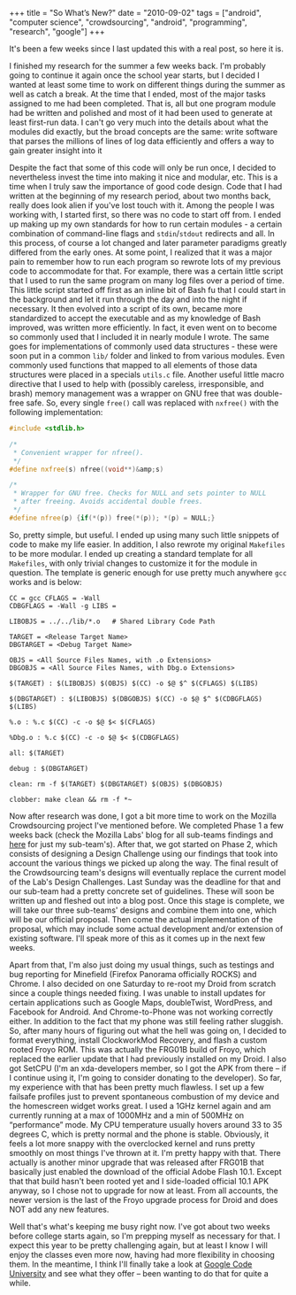 +++
title = "So What’s New?"
date = "2010-09-02"
tags = ["android", "computer science", "crowdsourcing", "android",
"programming", "research", "google"]
+++

It's been a few weeks since I last updated this with a real post, so here
it is.

I finished my research for the summer a few weeks back. I'm probably going
to continue it again once the school year starts, but I decided I wanted at
least some time to work on different things during the summer as well as catch a
break. At the time that I ended, most of the major tasks assigned to me had been
completed. That is, all but one program module had be written and polished and
most of it had been used to generate at least first-run data. I can't go
very much into the details about what the modules did exactly, but the broad
concepts are the same: write software that parses the millions of lines of log
data efficiently and offers a way to gain greater insight into it

Despite the fact that some of this code will only be run once, I decided to
nevertheless invest the time into making it nice and modular, etc. This is a
time when I truly saw the importance of good code design. Code that I had
written at the beginning of my research period, about two months back, really
does look alien if you've lost touch with it. Among the people I was
working with, I started first, so there was no code to start off from. I ended
up making up my own standards for how to run certain modules - a certain
combination of command-line flags and `stdin`/`stdout` redirects and all. In
this process, of course a lot changed and later parameter paradigms greatly
differed from the early ones. At some point, I realized that it was a major pain
to remember how to run each program so rewrote lots of my previous code to
accommodate for that. For example, there was a certain little script that I used
to run the same program on many log files over a period of time. This little
script started off first as an inline bit of Bash fu that I could start in the
background and let it run through the day and into the night if necessary. It
then evolved into a script of its own, became more standardized to accept the
executable and as my knowledge of Bash improved, was written more efficiently.
In fact, it even went on to become so commonly used that I included it in nearly
module I wrote. The same goes for implementations of commonly used data
structures - these were soon put in a common `lib/` folder and linked to
from various modules. Even commonly used functions that mapped to all elements
of those data structures were placed in a specials `utils.c` file. Another
useful little macro directive that I used to help with (possibly careless,
irresponsible, and brash) memory management was a wrapper on GNU free that was
double-free safe. So, every single `free()` call was replaced with `nxfree()`
with the following implementation:

```cpp
#include <stdlib.h>

/*
 * Convenient wrapper for nfree().
 */
#define nxfree(s) nfree((void**)&amp;s)

/*
 * Wrapper for GNU free. Checks for NULL and sets pointer to NULL
 * after freeing. Avoids accidental double frees.
 */
#define nfree(p) {if(*(p)) free(*(p)); *(p) = NULL;}
```

So, pretty simple, but useful. I ended up using many such little snippets of
code to make my life easier. In addition, I also rewrote my original `Makefiles`
to be more modular. I ended up creating a standard template for all `Makefiles`,
with only trivial changes to customize it for the module in question. The
template is generic enough for use pretty much anywhere `gcc` works and is
below:

```
CC = gcc CFLAGS = -Wall
CDBGFLAGS = -Wall -g LIBS =

LIBOBJS = ../../lib/*.o   # Shared Library Code Path

TARGET = <Release Target Name>
DBGTARGET = <Debug Target Name>

OBJS = <All Source Files Names, with .o Extensions>
DBGOBJS = <All Source Files Names, with Dbg.o Extensions>

$(TARGET) : $(LIBOBJS) $(OBJS) $(CC) -o $@ $^ $(CFLAGS) $(LIBS)

$(DBGTARGET) : $(LIBOBJS) $(DBGOBJS) $(CC) -o $@ $^ $(CDBGFLAGS) $(LIBS)

%.o : %.c $(CC) -c -o $@ $< $(CFLAGS)

%Dbg.o : %.c $(CC) -c -o $@ $< $(CDBGFLAGS)

all: $(TARGET)

debug : $(DBGTARGET)

clean: rm -f $(TARGET) $(DBGTARGET) $(OBJS) $(DBGOBJS)

clobber: make clean && rm -f *~
```

Now after research was done, I got a bit more time to work on the Mozilla
Crowdsourcing project I've mentioned before. We completed Phase 1 a few
weeks back (check the Mozilla Labs' blog for all sub-teams findings and
[here][1] for just my sub-team's). After that, we got started on Phase 2,
which consists of designing a Design Challenge using our findings that took into
account the various things we picked up along the way. The final result of the
Crowdsourcing team's designs will eventually replace the current model of
the Lab's Design Challenges. Last Sunday was the deadline for that and our
sub-team had a pretty concrete set of guidelines. These will soon be written up
and fleshed out into a blog post. Once this stage is complete, we will take our
three sub-teams' designs and combine them into one, which will be our
official proposal. Then come the actual implementation of the proposal, which
may include some actual development and/or extension of existing software.
I'll speak more of this as it comes up in the next few weeks.

Apart from that, I'm also just doing my usual things, such as testings and
bug reporting for Minefield (Firefox Panorama officially ROCKS) and Chrome. I
also decided on one Saturday to re-root my Droid from scratch since a couple
things needed fixing. I was unable to install updates for certain applications
such as Google Maps, doubleTwist, WordPress, and Facebook for Android. And
Chrome-to-Phone was not working correctly either. In addition to the fact that
my phone was still feeling rather sluggish. So, after many hours of figuring out
what the hell was going on, I decided to format everything, install ClockworkMod
Recovery, and flash a custom rooted Froyo ROM. This was actually the FRG01B
build of Froyo, which replaced the earlier update that I had previously
installed on my Droid. I also got SetCPU (I'm an xda-developers member, so
I got the APK from there &#8211; if I continue using it, I'm going to
consider donating to the developer). So far, my experience with that has been
pretty much flawless. I set up a few failsafe profiles just to prevent
spontaneous combustion of my device and the homescreen widget works great. I
used a 1GHz kernel again and am currently running at a max of 1000MHz and a min
of 500MHz on &#8220;performance&#8221; mode. My CPU temperature usually hovers
around 33 to 35 degrees C, which is pretty normal and the phone is stable.
Obviously, it feels a lot more snappy with the overclocked kernel and runs
pretty smoothly on most things I've thrown at it. I'm pretty happy
with that. There actually is another minor upgrade that was released after
FRG01B that basically just enabled the download of the official Adobe Flash
10.1. Except that that build hasn't been rooted yet and I side-loaded
official 10.1 APK anyway, so I chose not to upgrade for now at least. From all
accounts, the newer version is the last of the Froyo upgrade process for Droid
and does NOT add any new features.

Well that's what's keeping me busy right now. I've got about
two weeks before college starts again, so I'm prepping myself as necessary
for that. I expect this year to be pretty challenging again, but at least I know
I will enjoy the classes even more now, having had more flexibility in
choosing them. In the meantime, I think I'll finally take a look at
[Google Code University][2] and see what they offer &#8211; been wanting to do
that for quite a while.

 [1]: http://mozillalabs.com/conceptseries/2010/08/17/crowdsourcing-project-summary-of-crowdsourcing-literature/
 [2]: http://code.google.com/edu/
